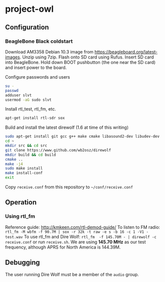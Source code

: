 # project-owl

## Configuration
### BeagleBone Black coldstart
Download AM3358 Debian 10.3 image from https://beagleboard.org/latest-images. Unzip using 7zip. Flash onto SD card using Rufus.
Insert SD card into BeagleBone. Hold down BOOT pushbutton (the one near the SD card) and insert power to the board. 

Configure passwords and users
```bash
su - 
passwd
adduser slvt
usermod -aG sudo slvt
```

Install rtl_test, rtl_fm, etc.
```bash
apt-get install rtl-sdr sox
```

Build and install the latest direwolf (1.6 at time of this writing)
```bash
sudo apt-get install git gcc g++ make cmake libasound2-dev libudev-dev
cd ~
mkdir src && cd src
git clone https://www.github.com/wb2osz/direwolf
mkdir build && cd build
cmake ..
make -j4
sudo make install
make install-conf
exit
```

Copy `receive.conf` from this repository to `~/conf/receive.conf`

## Operation
### Using rtl_fm
Reference guide: http://kmkeen.com/rtl-demod-guide/
To listen to FM radio: `rtl_fm -M wbfm -f 90.7M | sox -r 32k -t raw -e s -b 16 -c 1 -V1 - test.wav`
To use rtl_fm and Dire Wolf: `rtl_fm  -f 145.70M - | direwolf -c receive.conf` or run `receive.sh`.
We are using **145.70 MHz** as our test frequency, although APRS for North America is 144.39M. 

## Debugging
The user running Dire Wolf must be a member of the `audio` group.


